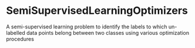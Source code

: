 # SemiSupervisedLearningOptimizers
A semi-supervised learning problem to identify the labels to which un-labelled data points belong between two classes using various optimization procedures
